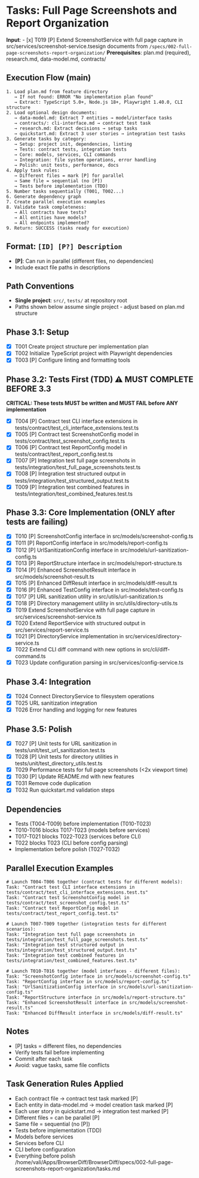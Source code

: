 # Tasks: Full Page Screenshots and Report Organization

**Input**: - [x] T019 [P] Extend ScreenshotService with full page capture in src/services/screenshot-service.tsesign documents from `/specs/002-full-page-screenshots-report-organization/`
**Prerequisites**: plan.md (required), research.md, data-model.md, contracts/

## Execution Flow (main)
```
1. Load plan.md from feature directory
   → If not found: ERROR "No implementation plan found"
   → Extract: TypeScript 5.0+, Node.js 18+, Playwright 1.40.0, CLI structure
2. Load optional design documents:
   → data-model.md: Extract 7 entities → model/interface tasks
   → contracts/: cli-interface.md → contract test task
   → research.md: Extract decisions → setup tasks
   → quickstart.md: Extract 3 user stories → integration test tasks
3. Generate tasks by category:
   → Setup: project init, dependencies, linting
   → Tests: contract tests, integration tests
   → Core: models, services, CLI commands
   → Integration: file system operations, error handling
   → Polish: unit tests, performance, docs
4. Apply task rules:
   → Different files = mark [P] for parallel
   → Same file = sequential (no [P])
   → Tests before implementation (TDD)
5. Number tasks sequentially (T001, T002...)
6. Generate dependency graph
7. Create parallel execution examples
8. Validate task completeness:
   → All contracts have tests?
   → All entities have models?
   → All endpoints implemented?
9. Return: SUCCESS (tasks ready for execution)
```

## Format: `[ID] [P?] Description`
- **[P]**: Can run in parallel (different files, no dependencies)
- Include exact file paths in descriptions

## Path Conventions
- **Single project**: `src/`, `tests/` at repository root
- Paths shown below assume single project - adjust based on plan.md structure

## Phase 3.1: Setup
- [x] T001 Create project structure per implementation plan
- [x] T002 Initialize TypeScript project with Playwright dependencies
- [x] T003 [P] Configure linting and formatting tools

## Phase 3.2: Tests First (TDD) ⚠️ MUST COMPLETE BEFORE 3.3
**CRITICAL: These tests MUST be written and MUST FAIL before ANY implementation**
- [x] T004 [P] Contract test CLI interface extensions in tests/contract/test_cli_interface_extensions.test.ts
- [x] T005 [P] Contract test ScreenshotConfig model in tests/contract/test_screenshot_config.test.ts
- [x] T006 [P] Contract test ReportConfig model in tests/contract/test_report_config.test.ts
- [x] T007 [P] Integration test full page screenshots in tests/integration/test_full_page_screenshots.test.ts
- [x] T008 [P] Integration test structured output in tests/integration/test_structured_output.test.ts
- [x] T009 [P] Integration test combined features in tests/integration/test_combined_features.test.ts

## Phase 3.3: Core Implementation (ONLY after tests are failing)
- [x] T010 [P] ScreenshotConfig interface in src/models/screenshot-config.ts
- [x] T011 [P] ReportConfig interface in src/models/report-config.ts
- [x] T012 [P] UrlSanitizationConfig interface in src/models/url-sanitization-config.ts
- [x] T013 [P] ReportStructure interface in src/models/report-structure.ts
- [x] T014 [P] Enhanced ScreenshotResult interface in src/models/screenshot-result.ts
- [x] T015 [P] Enhanced DiffResult interface in src/models/diff-result.ts
- [x] T016 [P] Enhanced TestConfig interface in src/models/test-config.ts
- [x] T017 [P] URL sanitization utility in src/utils/url-sanitization.ts
- [x] T018 [P] Directory management utility in src/utils/directory-utils.ts
- [x] T019 Extend ScreenshotService with full page capture in src/services/screenshot-service.ts
- [x] T020 Extend ReportService with structured output in src/services/report-service.ts
- [x] T021 [P] DirectoryService implementation in src/services/directory-service.ts
- [x] T022 Extend CLI diff command with new options in src/cli/diff-command.ts
- [x] T023 Update configuration parsing in src/services/config-service.ts

## Phase 3.4: Integration
- [x] T024 Connect DirectoryService to filesystem operations
- [x] T025 URL sanitization integration
- [x] T026 Error handling and logging for new features

## Phase 3.5: Polish
- [x] T027 [P] Unit tests for URL sanitization in tests/unit/test_url_sanitization.test.ts
- [x] T028 [P] Unit tests for directory utilities in tests/unit/test_directory_utils.test.ts
- [x] T029 Performance tests for full page screenshots (<2x viewport time)
- [x] T030 [P] Update README.md with new features
- [x] T031 Remove code duplication
- [x] T032 Run quickstart.md validation steps

## Dependencies
- Tests (T004-T009) before implementation (T010-T023)
- T010-T016 blocks T017-T023 (models before services)
- T017-T021 blocks T022-T023 (services before CLI)
- T022 blocks T023 (CLI before config parsing)
- Implementation before polish (T027-T032)

## Parallel Execution Examples
```
# Launch T004-T006 together (contract tests for different models):
Task: "Contract test CLI interface extensions in tests/contract/test_cli_interface_extensions.test.ts"
Task: "Contract test ScreenshotConfig model in tests/contract/test_screenshot_config.test.ts"
Task: "Contract test ReportConfig model in tests/contract/test_report_config.test.ts"

# Launch T007-T009 together (integration tests for different scenarios):
Task: "Integration test full page screenshots in tests/integration/test_full_page_screenshots.test.ts"
Task: "Integration test structured output in tests/integration/test_structured_output.test.ts"
Task: "Integration test combined features in tests/integration/test_combined_features.test.ts"

# Launch T010-T016 together (model interfaces - different files):
Task: "ScreenshotConfig interface in src/models/screenshot-config.ts"
Task: "ReportConfig interface in src/models/report-config.ts"
Task: "UrlSanitizationConfig interface in src/models/url-sanitization-config.ts"
Task: "ReportStructure interface in src/models/report-structure.ts"
Task: "Enhanced ScreenshotResult interface in src/models/screenshot-result.ts"
Task: "Enhanced DiffResult interface in src/models/diff-result.ts"
```

## Notes
- [P] tasks = different files, no dependencies
- Verify tests fail before implementing
- Commit after each task
- Avoid: vague tasks, same file conflicts

## Task Generation Rules Applied
- Each contract file → contract test task marked [P]
- Each entity in data-model.md → model creation task marked [P]
- Each user story in quickstart.md → integration test marked [P]
- Different files = can be parallel [P]
- Same file = sequential (no [P])
- Tests before implementation (TDD)
- Models before services
- Services before CLI
- CLI before configuration
- Everything before polish</content>
<parameter name="filePath">/home/vali/Apps/BrowserDiff/BrowserDiff/specs/002-full-page-screenshots-report-organization/tasks.md